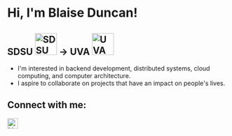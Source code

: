 # Hi, I'm Blaise Duncan!

## SDSU  <img src="https://upload.wikimedia.org/wikipedia/commons/thumb/7/7c/San_Diego_State_Aztecs_logo.svg/351px-San_Diego_State_Aztecs_logo.svg.png?20170216201152" alt="SDSU Logo" width=50> → UVA <img src="https://commons.wikimedia.org/wiki/File:Virginia_Cavaliers_text_logo.svg" alt="UVA Logo" width=50>
- I'm interested in backend development, distributed systems, cloud computing, and computer architecture.
- I aspire to collaborate on projects that have an impact on people's lives.
## **Connect with me:**
<a href="https://www.linkedin.com/in/blaise-duncan/">
    <img src="https://upload.wikimedia.org/wikipedia/commons/c/ca/LinkedIn_logo_initials.png" alt="LinkedIn" width="24" height="24">
</a>
